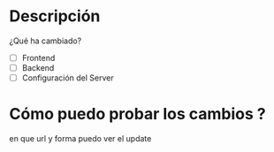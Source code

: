 # Descripción
¿Qué ha cambiado?
- [ ] Frontend
- [ ] Backend
- [ ] Configuración del Server

# Cómo puedo probar los cambios ?
en que url y forma puedo ver el update
